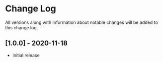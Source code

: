 # Change Log

All versions along with information about notable changes will be added to this change log.

## [1.0.0] - 2020-11-18

- Initial release
